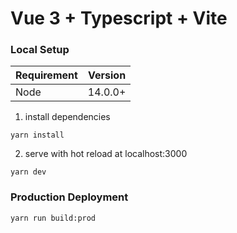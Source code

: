 # Vue 3 + Typescript + Vite

### Local Setup

| Requirement | Version |
| ----------- | ------- |
| Node        | 14.0.0+ |

1. install dependencies

```shell
yarn install
```

2. serve with hot reload at localhost:3000

```shell
yarn dev
```

### Production Deployment

```shell
yarn run build:prod
```
